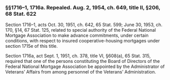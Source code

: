 ### §§1716–1, 1716a. Repealed. Aug. 2, 1954, ch. 649, title II, §206, 68 Stat. 622 ###

Section 1716–1, acts Oct. 30, 1951, ch. 642, 65 Stat. 599; June 30, 1953, ch. 170, §14, 67 Stat. 125, related to special authority of the Federal National Mortgage Association to make advance commitments, under certain conditions, with respect to insured cooperative-housing mortgages under section 1715e of this title.

Section 1716a, act Sept. 1, 1951, ch. 378, title VI, §608(a), 65 Stat. 315, required that one of the persons constituting the Board of Directors of the Federal National Mortgage Association be appointed by the Administrator of Veterans’ Affairs from among personnel of the Veterans’ Administration.